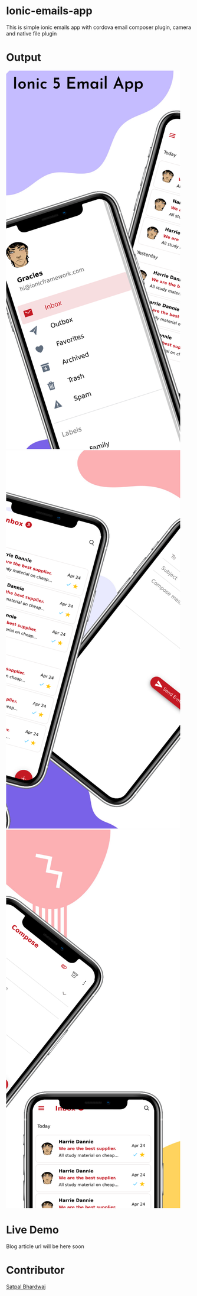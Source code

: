 # Ionic-emails-app
This is simple ionic emails app with cordova email composer plugin, camera and native file plugin

# Output
![sidemenu](image1.png)
![inbox](image2.png)
![compose-email](image3.png)

# Live Demo
Blog article url will be here soon

# Contributor
[Satpal Bhardwaj](https://sbsharma.com/ionic/)